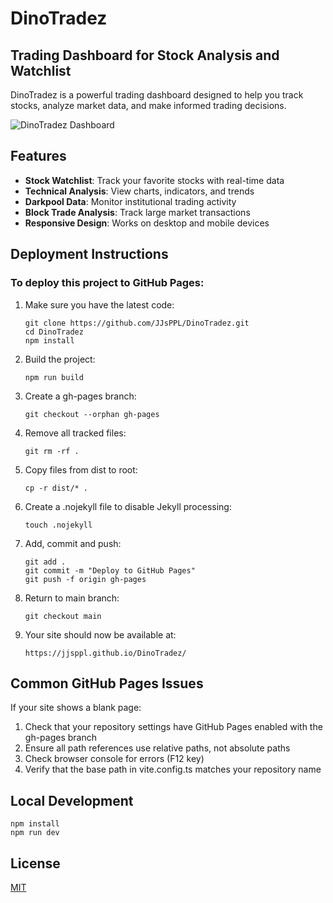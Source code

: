 
# DinoTradez

## Trading Dashboard for Stock Analysis and Watchlist

DinoTradez is a powerful trading dashboard designed to help you track stocks, analyze market data, and make informed trading decisions.

![DinoTradez Dashboard](public/lovable-uploads/12b50228-d144-48d1-b6cb-930e56cf06f1.png)

## Features

- **Stock Watchlist**: Track your favorite stocks with real-time data
- **Technical Analysis**: View charts, indicators, and trends
- **Darkpool Data**: Monitor institutional trading activity
- **Block Trade Analysis**: Track large market transactions
- **Responsive Design**: Works on desktop and mobile devices

## Deployment Instructions

### To deploy this project to GitHub Pages:

1. Make sure you have the latest code:
   ```
   git clone https://github.com/JJsPPL/DinoTradez.git
   cd DinoTradez
   npm install
   ```

2. Build the project:
   ```
   npm run build
   ```

3. Create a gh-pages branch:
   ```
   git checkout --orphan gh-pages
   ```

4. Remove all tracked files:
   ```
   git rm -rf .
   ```

5. Copy files from dist to root:
   ```
   cp -r dist/* .
   ```

6. Create a .nojekyll file to disable Jekyll processing:
   ```
   touch .nojekyll
   ```

7. Add, commit and push:
   ```
   git add .
   git commit -m "Deploy to GitHub Pages"
   git push -f origin gh-pages
   ```

8. Return to main branch:
   ```
   git checkout main
   ```

9. Your site should now be available at:
   ```
   https://jjsppl.github.io/DinoTradez/
   ```

## Common GitHub Pages Issues

If your site shows a blank page:

1. Check that your repository settings have GitHub Pages enabled with the gh-pages branch
2. Ensure all path references use relative paths, not absolute paths
3. Check browser console for errors (F12 key)
4. Verify that the base path in vite.config.ts matches your repository name

## Local Development

```
npm install
npm run dev
```

## License

[MIT](https://choosealicense.com/licenses/mit/)

